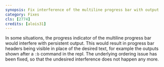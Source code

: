 ```yaml
---
synopsis: Fix interference of the multiline progress bar with output
category: Fixes
cls: [2774]
credits: [alois31]
---
```

In some situations, the progress indicator of the multiline progress bar would interfere with persistent output.
This would result in progress bar headers being visible in place of the desired text, for example the outputs shown after a `:b` command in the repl.
The underlying ordering issue has been fixed, so that the undesired interference does not happen any more.
